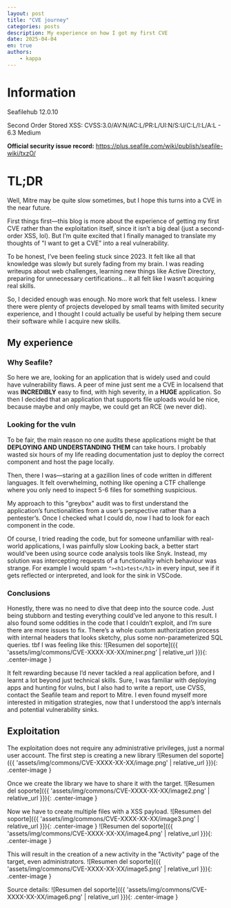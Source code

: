 ```yaml
---
layout: post
title: "CVE journey"
categories: posts
description: My experience on how I got my first CVE
date: 2025-04-04 
en: true
authors: 
    - kappa
---
```


# Information

Seafilehub 12.0.10

Second Order Stored XSS: CVSS:3.0/AV:N/AC:L/PR:L/UI:N/S:U/C:L/I:L/A:L - 6.3 Medium

**Official security issue record:** https://plus.seafile.com/wiki/publish/seafile-wiki/txzO/

# TL;DR

Well, Mitre may be quite slow sometimes, but I hope this turns into a CVE in the near future.

First things first—this blog is more about the experience of getting my first CVE rather than the exploitation itself, since it isn’t a big deal (just a second-order XSS, lol). But I’m quite excited that I finally managed to translate my thoughts of "I want to get a CVE" into a real vulnerability.

To be honest, I’ve been feeling stuck since 2023. It felt like all that knowledge was slowly but surely fading from my brain. I was reading writeups about web challenges, learning new things like Active Directory, preparing for unnecessary certifications... it all felt like I wasn’t acquiring real skills.

So, I decided enough was enough. No more work that felt useless. I knew there were plenty of projects developed by small teams with limited security experience, and I thought I could actually be useful by helping them secure their software while I acquire new skills.

## My experience

### Why Seafile?

So here we are, looking for an application that is widely used and could have vulnerability flaws. A peer of mine just sent me a CVE in localsend that was **INCREDIBLY** easy to find, with high severity, in a **HUGE** application. So then I decided that an application that supports file uploads would be nice, because maybe and only maybe, we could get an RCE (we never did).


### Looking for the vuln

To be fair, the main reason no one audits these applications might be that **DEPLOYING AND UNDERSTANDING THEM** can take hours. I probably wasted six hours of my life reading documentation just to deploy the correct component and host the page locally.

Then, there I was—staring at a gazillion lines of code written in different languages. It felt overwhelming, nothing like opening a CTF challenge where you only need to inspect 5-6 files for something suspicious.

My approach to this "greybox" audit was to first understand the application’s functionalities from a user’s perspective rather than a pentester’s. Once I checked what I could do, now I had to look for each component in the code.

Of course, I tried reading the code, but for someone unfamiliar with real-world applications, I was painfully slow
Looking back, a better start would've been using source code analysis tools like Snyk. Instead, my solution was intercepting requests of a functionality which behaviour was strange.
For example I would spam `"><h1>test</h1>` in every input, see if it gets reflected or interpreted, and look for the sink in VSCode.

### Conclusions
Honestly, there was no need to dive that deep into the source code. Just being stubborn and testing everything could’ve led anyone to this result. I also found some oddities in the code that I couldn’t exploit, and I’m sure there are more issues to fix. There’s a whole custom authorization process with internal headers that looks sketchy, plus some non-parameterized SQL queries.
tbf I was feeling like this:
![Resumen del soporte]({{ 'assets/img/commons/CVE-XXXX-XX-XX/miner.png' | relative_url }}){: .center-image }

It felt rewarding because I’d never tackled a real application before, and I learnt a lot beyond just technical skills. Sure, I was familiar with deploying apps and hunting for vulns, but I also had to write a report, use CVSS, contact the Seafile team and report to Mitre. I even found myself more interested in mitigation strategies, now that I understood the app’s internals and potential vulnerability sinks.

## Exploitation
The exploitation does not require any administrative privileges, just a normal user account.
The first step is creating a new library
![Resumen del soporte]({{ 'assets/img/commons/CVE-XXXX-XX-XX/image.png' | relative_url }}){: .center-image }

Once we create the library we have to share it with the target.
![Resumen del soporte]({{ 'assets/img/commons/CVE-XXXX-XX-XX/image2.png' | relative_url }}){: .center-image }

Now we have to create multiple files with a XSS payload. 
![Resumen del soporte]({{ 'assets/img/commons/CVE-XXXX-XX-XX/image3.png' | relative_url }}){: .center-image }
![Resumen del soporte]({{ 'assets/img/commons/CVE-XXXX-XX-XX/image4.png' | relative_url }}){: .center-image }

This will result in the creation of a new activity in the "Activity" page of the target, even administrators. 
![Resumen del soporte]({{ 'assets/img/commons/CVE-XXXX-XX-XX/image5.png' | relative_url }}){: .center-image }

Source details:
![Resumen del soporte]({{ 'assets/img/commons/CVE-XXXX-XX-XX/image6.png' | relative_url }}){: .center-image }
